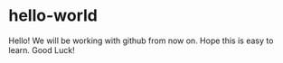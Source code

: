 # hello-world
Hello!
We will be working with github from now on.
Hope this is easy to learn.
Good Luck!
